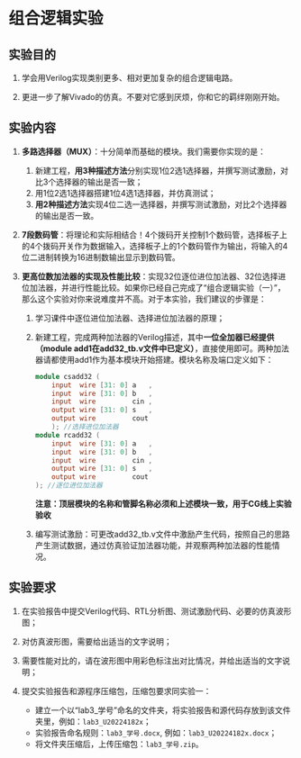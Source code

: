 # 组合逻辑实验

## 实验目的

1. 学会用Verilog实现类别更多、相对更加复杂的组合逻辑电路。

2. 更进一步了解Vivado的仿真。不要对它感到厌烦，你和它的羁绊刚刚开始。


## 实验内容

1. **多路选择器（MUX）**：十分简单而基础的模块。我们需要你实现的是：
	
	1. 新建工程，**用3种描述方法**分别实现1位2选1选择器，并撰写测试激励，对比3个选择器的输出是否一致；
	2. 用1位2选1选择器搭建1位4选1选择器，并仿真测试；
	3. **用2种描述方法**实现4位二选一选择器，并撰写测试激励，对比2个选择器的输出是否一致。
	
2. **7段数码管**：将理论和实际相结合！4个拨码开关控制1个数码管，选择板子上的4个拨码开关作为数据输入，选择板子上的1个数码管作为输出，将输入的4位二进制转换为16进制数输出显示到数码管。

3. **更高位数加法器的实现及性能比较**：实现32位逐位进位加法器、32位选择进位加法器，并进行性能比较。如果你已经自己完成了“组合逻辑实验（一）”，那么这个实验对你来说难度并不高。对于本实验，我们建议的步骤是：
	1. 学习课件中逐位进位加法器、选择进位加法器的原理；
	
	2. 新建工程，完成两种加法器的Verilog描述，其中**一位全加器已经提供（module add1在add32_tb.v文件中已定义）**，直接使用即可。两种加法器请都使用add1作为基本模块开始搭建。模块名称及端口定义如下：
	
		```verilog
		module csadd32 (
            input  wire [31: 0] a   ,
            input  wire [31: 0] b   ,
            input  wire         cin ,
            output wire [31: 0] s   ,
            output wire         cout
            ); //选择进位加法器
		module rcadd32 (
            input  wire [31: 0] a   ,
            input  wire [31: 0] b   ,
            input  wire         cin ,
            output wire [31: 0] s   ,
            output wire         cout
        ); //逐位进位加法器
		```
        **注意：顶层模块的名称和管脚名称必须和上述模块一致，用于CG线上实验验收**
	
	3. 编写测试激励：可更改add32_tb.v文件中激励产生代码，按照自己的思路产生测试数据，通过仿真验证加法器功能，并观察两种加法器的性能情况。

## 实验要求

1. 在实验报告中提交Verilog代码、RTL分析图、测试激励代码、必要的仿真波形图；

2. 对仿真波形图，需要给出适当的文字说明；

3. 需要性能对比的，请在波形图中用彩色标注出对比情况，并给出适当的文字说明；

4. 提交实验报告和源程序压缩包，压缩包要求同实验一：

	+ 建立一个以“lab3_学号”命名的文件夹，将实验报告和源代码存放到该文件夹里，例如：`lab3_U20224182x`；
	+ 实验报告命名规则：`lab3_学号.docx`, 例如：`lab3_U20224182x.docx`；
	+ 将文件夹压缩后，上传压缩包：`lab3_学号.zip`。
